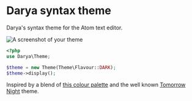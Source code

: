 # Darya syntax theme

Darya's syntax theme for the Atom text editor.

![A screenshot of your theme](https://f.cloud.github.com/assets/69169/2289498/4c3cb0ec-a009-11e3-8dbd-077ee11741e5.gif)

```php
<?php
use Darya\Theme;

$theme = new Theme(Theme\Flavour::DARK);
$theme->display();
```

Inspired by a blend of [this colour palette](http://www.colourlovers.com/palette/1452889/Make_You_Change)
and the well known [Tomorrow Night](https://github.com/chriskempson/tomorrow-theme)
theme.
